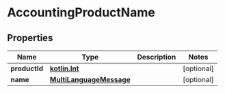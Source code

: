 # AccountingProductName

## Properties
Name | Type | Description | Notes
------------ | ------------- | ------------- | -------------
**productId** | [**kotlin.Int**](.md) |  |  [optional]
**name** | [**MultiLanguageMessage**](MultiLanguageMessage.md) |  |  [optional]
